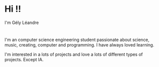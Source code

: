 
# Hi !!


I'm Gély Léandre

#

I'm an computer science engineering student passionate about science, music, creating, computer and programming. I have always loved learning. 

I'm interested in a lots of projects and love a lots of different types of projects. Except IA.

<!-- 
#

I'm keeping my old pseudo for nostalgia sake -->


<!--
I'm letting this comment here to have quicl access to the emojis


## Hi there 👋

**Zaynn-lea/Zaynn-lea** is a ✨ _special_ ✨ repository because its `README.md` (this file) appears on your GitHub profile.

Here are some ideas to get you started:

- 🔭 I’m currently working on ...
- 🌱 I’m currently learning ...
- 👯 I’m looking to collaborate on ...
- 🤔 I’m looking for help with ...
- 💬 Ask me about ...
- 📫 How to reach me: ...
- 😄 Pronouns: ...
- ⚡ Fun fact: ...
-->
